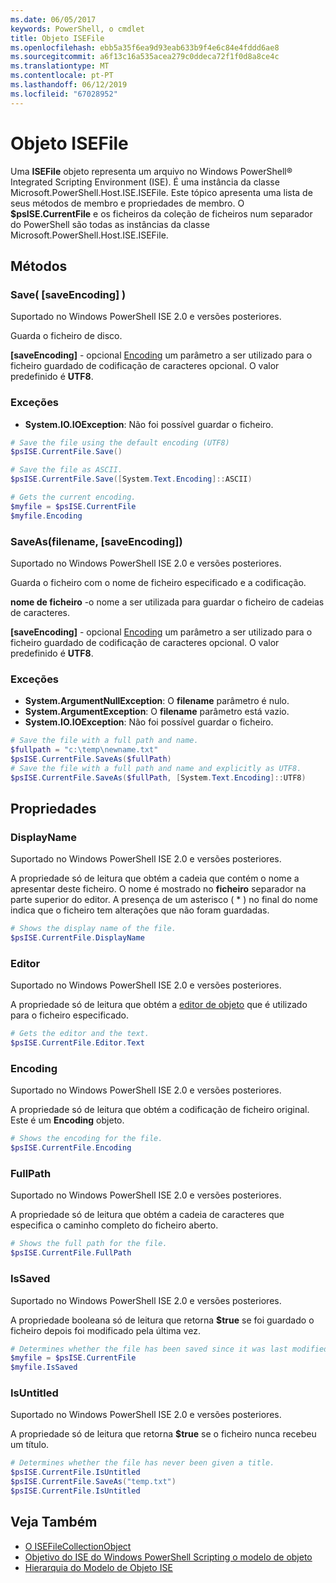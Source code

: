```yaml
---
ms.date: 06/05/2017
keywords: PowerShell, o cmdlet
title: Objeto ISEFile
ms.openlocfilehash: ebb5a35f6ea9d93eab633b9f4e6c84e4fddd6ae8
ms.sourcegitcommit: a6f13c16a535acea279c0ddeca72f1f0d8a8ce4c
ms.translationtype: MT
ms.contentlocale: pt-PT
ms.lasthandoff: 06/12/2019
ms.locfileid: "67028952"
---
```

# <a name="the-isefile-object"></a>Objeto ISEFile

Uma **ISEFile** objeto representa um arquivo no Windows PowerShell® Integrated Scripting Environment (ISE). É uma instância da classe Microsoft.PowerShell.Host.ISE.ISEFile. Este tópico apresenta uma lista de seus métodos de membro e propriedades de membro. O **$psISE.CurrentFile** e os ficheiros da coleção de ficheiros num separador do PowerShell são todas as instâncias da classe Microsoft.PowerShell.Host.ISE.ISEFile.

## <a name="methods"></a>Métodos

### <a name="save-saveencoding-"></a>Save\( \[saveEncoding\] \)

Suportado no Windows PowerShell ISE 2.0 e versões posteriores.

Guarda o ficheiro de disco.

**\[saveEncoding\]**  - opcional [Encoding](https://msdn.microsoft.com/library/system.text.encoding.aspx) um parâmetro a ser utilizado para o ficheiro guardado de codificação de caracteres opcional. O valor predefinido é **UTF8**.

### <a name="exceptions"></a>Exceções

- **System.IO.IOException**: Não foi possível guardar o ficheiro.

```powershell
# Save the file using the default encoding (UTF8)
$psISE.CurrentFile.Save()

# Save the file as ASCII.
$psISE.CurrentFile.Save([System.Text.Encoding]::ASCII)

# Gets the current encoding.
$myfile = $psISE.CurrentFile
$myfile.Encoding
```

### <a name="saveasfilename-saveencoding"></a>SaveAs\(filename, \[saveEncoding\]\)

Suportado no Windows PowerShell ISE 2.0 e versões posteriores.

Guarda o ficheiro com o nome de ficheiro especificado e a codificação.

**nome de ficheiro** -o nome a ser utilizada para guardar o ficheiro de cadeias de caracteres.

**\[saveEncoding\]**  - opcional [Encoding](https://msdn.microsoft.com/library/system.text.encoding.aspx) um parâmetro a ser utilizado para o ficheiro guardado de codificação de caracteres opcional. O valor predefinido é **UTF8**.

### <a name="exceptions"></a>Exceções

- **System.ArgumentNullException**: O **filename** parâmetro é nulo.
- **System.ArgumentException**: O **filename** parâmetro está vazio.
- **System.IO.IOException**: Não foi possível guardar o ficheiro.

```powershell
# Save the file with a full path and name.
$fullpath = "c:\temp\newname.txt"
$psISE.CurrentFile.SaveAs($fullPath)
# Save the file with a full path and name and explicitly as UTF8.
$psISE.CurrentFile.SaveAs($fullPath, [System.Text.Encoding]::UTF8)
```

## <a name="properties"></a>Propriedades

### <a name="displayname"></a>DisplayName

Suportado no Windows PowerShell ISE 2.0 e versões posteriores.

A propriedade só de leitura que obtém a cadeia que contém o nome a apresentar deste ficheiro. O nome é mostrado no **ficheiro** separador na parte superior do editor. A presença de um asterisco \( \* \) no final do nome indica que o ficheiro tem alterações que não foram guardadas.

```powershell
# Shows the display name of the file.
$psISE.CurrentFile.DisplayName
```

### <a name="editor"></a>Editor

Suportado no Windows PowerShell ISE 2.0 e versões posteriores.

A propriedade só de leitura que obtém a [editor de objeto](The-ISEEditor-Object.md) que é utilizado para o ficheiro especificado.

```powershell
# Gets the editor and the text.
$psISE.CurrentFile.Editor.Text
```

### <a name="encoding"></a>Encoding

Suportado no Windows PowerShell ISE 2.0 e versões posteriores.

A propriedade só de leitura que obtém a codificação de ficheiro original. Este é um **Encoding** objeto.

```powershell
# Shows the encoding for the file.
$psISE.CurrentFile.Encoding
```

### <a name="fullpath"></a>FullPath

Suportado no Windows PowerShell ISE 2.0 e versões posteriores.

A propriedade só de leitura que obtém a cadeia de caracteres que especifica o caminho completo do ficheiro aberto.

```powershell
# Shows the full path for the file.
$psISE.CurrentFile.FullPath
```

### <a name="issaved"></a>IsSaved

Suportado no Windows PowerShell ISE 2.0 e versões posteriores.

A propriedade booleana só de leitura que retorna **$true** se foi guardado o ficheiro depois foi modificado pela última vez.

```powershell
# Determines whether the file has been saved since it was last modified.
$myfile = $psISE.CurrentFile
$myfile.IsSaved
```

### <a name="isuntitled"></a>IsUntitled

Suportado no Windows PowerShell ISE 2.0 e versões posteriores.

A propriedade só de leitura que retorna **$true** se o ficheiro nunca recebeu um título.

```powershell
# Determines whether the file has never been given a title.
$psISE.CurrentFile.IsUntitled
$psISE.CurrentFile.SaveAs("temp.txt")
$psISE.CurrentFile.IsUntitled
```

## <a name="see-also"></a>Veja Também

- [O ISEFileCollectionObject](The-ISEFileCollection-Object.md)
- [Objetivo do ISE do Windows PowerShell Scripting o modelo de objeto](Purpose-of-the-Windows-PowerShell-ISE-Scripting-Object-Model.md)
- [Hierarquia do Modelo de Objeto ISE](The-ISE-Object-Model-Hierarchy.md)
